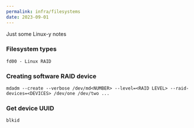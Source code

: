 ```yaml
---
permalink: infra/filesystems
date: 2023-09-01
---
```


Just some Linux-y notes

### Filesystem types
```
fd00 - Linux RAID
```

### Creating software RAID device
```
mdadm --create --verbose /dev/md<NUMBER> --level=<RAID LEVEL> --raid-devices=<DEVICES> /dev/one /dev/two ...
```

### Get device UUID

```
blkid
```